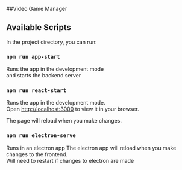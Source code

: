 ##Video Game Manager

## Available Scripts

In the project directory, you can run:

### `npm run app-start`

Runs the app in the development mode\
and starts the backend server

### `npm run react-start`

Runs the app in the development mode.\
Open [http://localhost:3000](http://localhost:3000) to view it in your browser.

The page will reload when you make changes.

### `npm run electron-serve`

Runs in an electron app
The electron app will reload when you make changes to the frontend.\
Will need to restart if changes to electron are made
